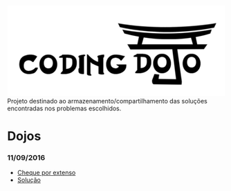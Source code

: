 ![coding dojo](./img/coding_dojo.png)
Projeto destinado ao armazenamento/compartilhamento das soluções encontradas nos problemas escolhidos.

# Dojos
### 11/09/2016
- [Cheque por extenso](http://dojopuzzles.com/problemas/exibe/cheque-por-extenso/)
- [Solução](./cheque_por_extenso/README.md)
